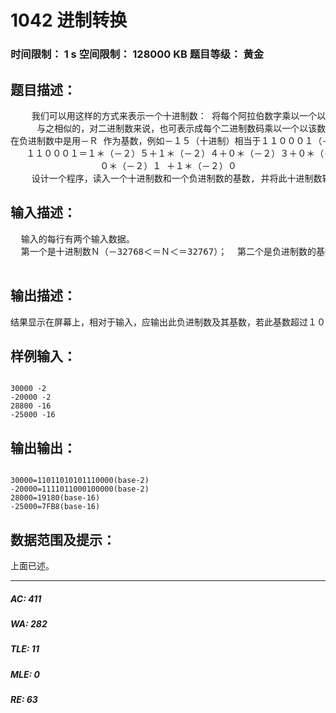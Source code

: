 # 1042 进制转换   
### 时间限制： 1 s     空间限制： 128000 KB     题目等级： 黄金  
## 题目描述：  

<pre>
    我们可以用这样的方式来表示一个十进制数： 将每个阿拉伯数字乘以一个以该数字所处位置的（值减１）为指数，以１０为底数的幂之和的形式。例如：１２３可表示为 １＊１０２＋２＊１０１＋３＊１００这样的形式。
     与之相似的，对二进制数来说，也可表示成每个二进制数码乘以一个以该数字所处位置的（值－１）为指数，以２为底数的幂之和的形式。一般说来，任何一个正整数Ｒ或一个负整数－Ｒ都可以被选来作为一个数制系统的基数。如果是以Ｒ或－Ｒ为基数，则需要用到的数码为 ０，１，．．．．Ｒ－１。例如，当Ｒ＝７时，所需用到的数码是０，１，２，３，４，５和６，这与其是Ｒ或－Ｒ无关。如果作为基数的数绝对值超过１０，则为了表示这些数码，通常使用英文字母来表示那些大于９的数码。例如对１６进制数来说，用Ａ表示１０，用Ｂ表示１１，用Ｃ表示１２，用Ｄ表示１３，用Ｅ表示１４，用Ｆ表示１５。
在负进制数中是用－Ｒ 作为基数，例如－１５（十进制）相当于１１０００１（－２进制），并且它可以被表示为２的幂级数的和数：
   １１０００１＝１＊（－２）５＋１＊（－２）４＋０＊（－２）３＋０＊（－２）２＋ 
                 ０＊（－２）１ ＋１＊（－２）０
    设计一个程序，读入一个十进制数和一个负进制数的基数, 并将此十进制数转换为此负进制下的数：     －Ｒ∈｛－２，－３，－４，．．．，－２０｝　
</pre>
  
  
## 输入描述：  

<pre>
  输入的每行有两个输入数据。
  第一个是十进制数Ｎ（－32768＜＝Ｎ＜＝32767）；  第二个是负进制数的基数－Ｒ。
 
</pre>
  
  
## 输出描述：  

<pre>
结果显示在屏幕上，相对于输入，应输出此负进制数及其基数，若此基数超过１０，则参照１６进制的方式处理。
</pre>
  
  
## 样例输入：  

<pre><code>
30000 -2
-20000 -2
28800 -16
-25000 -16
</code></pre>
  
  
## 输出输出：  

<pre><code>
30000=11011010101110000(base-2)
-20000=1111011000100000(base-2)
28000=19180(base-16)
-25000=7FB8(base-16)
</code></pre>
  
  
## 数据范围及提示：  

<pre>
上面已述。
</pre>
  
  
***  

##### AC: 411  
##### WA: 282  
##### TLE: 11  
##### MLE: 0  
##### RE: 63  
